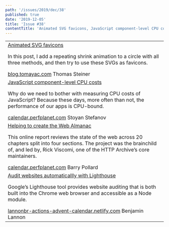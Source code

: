 ```yaml
---
path: '/issues/2019/dec/38'
published: true
date: '2019-12-05'
title: 'Issue #38'
contentTitle: 'Animated SVG favicons, JavaScript component-level CPU costs, Helping to create the Web Almanac and Audit websites automaticallly with Lighthouse ,,,'
---
```


<center>
	<table align="center" border="0" cellspacing="0" width="100%" height="100%" cellpadding="0">
    <tbody>
				<tr>
					<td>
            <div class="issue__content">
              <a href="https://blog.tomayac.com/2019/12/01/animated-svg-favicon/" target="_blank" rel="noopener noreferrer">
                <span class="issue__content-title">Animated SVG favicons</span>
              </a>
							<p class="issue__content-desc">In this post, I add a repeating shrink animation to a circle with all three methods, and then try to use these SVGs as favicons.</p>
							<div class="issue__content-info"><a href="https://blog.tomayac.com/2019/12/01/animated-svg-favicon/" target="_blank" rel="noopener noreferrer">blog.tomayac.com</a> <span>Thomas Steiner</span></div>
						</div>
					</td>
				</tr>
				<tr>
					<td>
            <div class="issue__content">
              <a href="https://calendar.perfplanet.com/2019/javascript-component-level-cpu-costs/" target="_blank" rel="noopener noreferrer">
                <span class="issue__content-title">JavaScript component-level CPU costs</span>
              </a>
							<p class="issue__content-desc">Why do we need to bother with measuring CPU costs of JavaScript? Because these days, more often than not, the performance of our apps is CPU-bound.</p>
							<div class="issue__content-info"><a href="https://calendar.perfplanet.com/2019/javascript-component-level-cpu-costs/" target="_blank" rel="noopener noreferrer">calendar.perfplanet.com</a> <span>Stoyan Stefanov</span></div>
						</div>
					</td>
				</tr>
				<tr>
					<td>
            <div class="issue__content">
              <a href="https://calendar.perfplanet.com/2019/helping-to-create-the-web-almanac/" target="_blank" rel="noopener noreferrer">
                <span class="issue__content-title">Helping to create the Web Almanac</span>
              </a>
							<p class="issue__content-desc">This online report reviews the state of the web across 20 chapters split into four sections. The project was the brainchild of, and led by, Rick Viscomi, one of the HTTP Archive’s core maintainers.</p>
							<div class="issue__content-info"><a href="https://calendar.perfplanet.com/2019/helping-to-create-the-web-almanac/" target="_blank" rel="noopener noreferrer">calendar.perfplanet.com</a> <span>Barry Pollard</span></div>
						</div>
					</td>
				</tr>
				<tr>
					<td>
            <div class="issue__content">
              <a href="https://lannonbr-actions-advent-calendar.netlify.com/day03/" target="_blank" rel="noopener noreferrer">
                <span class="issue__content-title">Audit websites automaticallly with Lighthouse</span>
              </a>
							<p class="issue__content-desc">Google’s Lighthouse tool provides website auditing that is both built into the Chrome web browser and accessible as a Node module.</p>
							<div class="issue__content-info"><a href="https://lannonbr-actions-advent-calendar.netlify.com/day03/" target="_blank" rel="noopener noreferrer">lannonbr-actions-advent-calendar.netlify.com</a> <span>Benjamin Lannon</span></div>
						</div>
					</td>
				</tr></tbody>
  </table>
</center>
